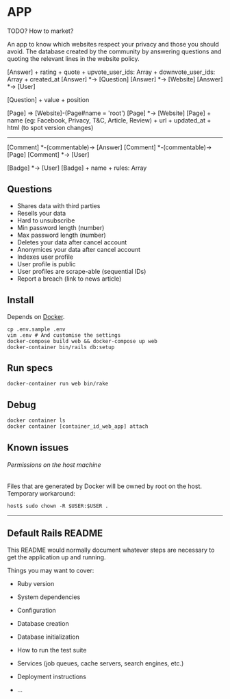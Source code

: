 # APP

TODO? How to market?

An app to know which websites respect your privacy and those you should avoid. The database created by the community by answering questions and quoting the relevant lines in the website policy.

[Answer]
    + rating
    + quote
    + upvote_user_ids: Array
    + downvote_user_ids: Array
    + created_at
[Answer] *-> [Question]
[Answer] *-> [Website]
[Answer] *-> [User]

[Question]
    + value
    + position

[Page] => [Website]-(Page#name = 'root')
[Page] *-> [Website]
[Page]
    + name (eg: Facebook, Privacy, T&C, Article, Review)
    + url
    + updated_at
    + html (to spot version changes)

---

[Comment] *-(commentable)-> [Answer]
[Comment] *-(commentable)-> [Page]
[Comment] *-> [User]

[Badge] *-> [User]
[Badge]
    + name
    + rules: Array

    
## Questions

* Shares data with third parties
* Resells your data
* Hard to unsubscribe
* Min password length (number)
* Max password length (number)
* Deletes your data after cancel account
* Anonymices your data after cancel account
* Indexes user profile
* User profile is public
* User profiles are scrape-able (sequential IDs)
* Report a breach (link to news article)

## Install

Depends on [Docker](https://www.docker.com/).

    cp .env.sample .env
    vim .env # And customise the settings
    docker-compose build web && docker-compose up web
    docker-container bin/rails db:setup

## Run specs

    docker-container run web bin/rake

## Debug

    docker container ls
    docker container [container_id_web_app] attach

## Known issues

###### Permissions on the host machine

Files that are generated by Docker will be owned by root on the host.
Temporary workaround:

    host$ sudo chown -R $USER:$USER .

---

## Default Rails README

This README would normally document whatever steps are necessary to get the
application up and running.

Things you may want to cover:

* Ruby version

* System dependencies

* Configuration

* Database creation

* Database initialization

* How to run the test suite

* Services (job queues, cache servers, search engines, etc.)

* Deployment instructions

* ...
